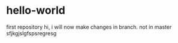 # hello-world
first repository
hi, i will now make changes in branch.
not in master
sfjkgjslgfspsregresg
